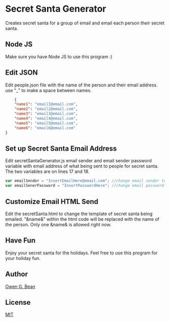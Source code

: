 # Secret Santa Generator

Creates secret santa for a group of email and email each person their secret santa.

## Node JS

Make sure you have Node JS to use this program :)

## Edit JSON

Edit people.json file with the name of the person and their email address.
use "\_" to make a space between names.

```JSON
    {
    "name1": "email1@email.com",
    "name2": "email2@email.com",
    "name3": "email3@email.com",
    "name4": "email4@email.com",
    "name5": "email5@email.com",
    "name6": "email6@email.com"
}
```

## Set up Secret Santa Email Address

Edit secretSantaGenerator.js email sender and email sender password variable with email address of what being sent to people for secret santa.
The two variables are on lines 17 and 18.

```javascript
var emailSender = "InsertEmailHere@email.com"; //change email sender to the email you want to send over
var emailSenerPassword = "InsertPasswordHere"; //change email password to the email address being sent out
```

## Customize Email HTML Send

Edit the secretSanta.html to change the template of secret santa being emailed.
"&name&" within the html code will be replaced with the name of the person.
Only one &name& is allowed right now.

## Have Fun

Enjoy your secret santa for the holidays. Feel free to use this program for your holiday fun.

## Author

[Owen G. Bean](https://owengbean.com/)

## License

[MIT](https://choosealicense.com/licenses/mit/)
